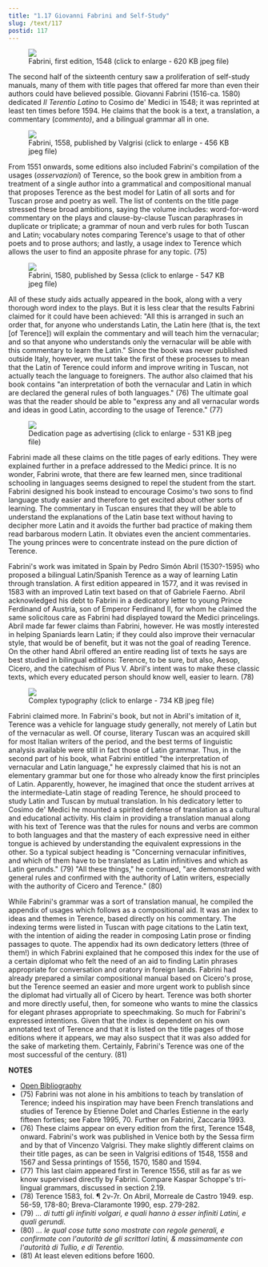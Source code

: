 ```yaml
---
title: "1.17 Giovanni Fabrini and Self-Study"
slug: /text/117
postid: 117
---
```


<figure class="mkdn-figure">
    <div onClick="createLightbox('/images_full/1.00_Chapter_One/Greenlee-5100-.T31-1548,-Il-Terentio-latino-comentato-in-lingua-toscana,-t.p.tif.jpg')" data="/images_full/0.00_Introduction/Wing-ZP-535.D175Negrotitle.jpg" class="mkdn-image-link" id="lbimage">
    <img class="mkdn-image" src="/images_full/1.00_Chapter_One/Greenlee-5100-.T31-1548,-Il-Terentio-latino-comentato-in-lingua-toscana,-t.p.tif.jpg" />
    <figcaption class="mkdn-figcaption">Fabrini, first edition, 1548 (click to enlarge - 620 KB jpeg file)</figcaption>
    </div>
</figure>

The second half of the sixteenth century saw a proliferation of self-study manuals, many of them with title pages that offered far more than even their authors could have believed possible. Giovanni Fabrini (1516-ca. 1580) dedicated *Il Terentio Latino* to Cosimo de' Medici in 1548; it was reprinted at least ten times before 1594. He claims that the book is a text, a translation, a commentary (*commento)*, and a bilingual grammar all in one.

<figure class="mkdn-figure">
    <div onClick="createLightbox('/images_full/1.00_Chapter_One/Wing-ZP-535.V22,-Il-Terentio-Latino-Comentato-in-Lingua-Toscana,-title-page.jpg')" data="/images_full/0.00_Introduction/Wing-ZP-535.D175Negrotitle.jpg" class="mkdn-image-link" id="lbimage">
    <img class="mkdn-image" src="/images_full/1.00_Chapter_One/Wing-ZP-535.V22,-Il-Terentio-Latino-Comentato-in-Lingua-Toscana,-title-page.jpg" />
    <figcaption class="mkdn-figcaption">Fabrini, 1558, published by Valgrisi (click to enlarge - 456 KB jpeg file)</figcaption>
    </div>
</figure>

From 1551 onwards, some editions also included Fabrini's compilation of the usages (*osservazioni*) of Terence, so the book grew in ambition from a treatment of a single author into a grammatical and compositional manual that proposes Terence as the best model for Latin of all sorts and for Tuscan prose and poetry as well. The list of contents on the title page stressed these broad ambitions, saying the volume includes: word-for-word commentary on the plays and clause-by-clause Tuscan paraphrases in duplicate or triplicate; a grammar of noun and verb rules for both Tuscan and Latin; vocabulary notes comparing Terence's usage to that of other poets and to prose authors; and lastly, a usage index to Terence which allows the user to find an apposite phrase for any topic. (75)

<figure class="mkdn-figure">
    <div onClick="createLightbox('/images_full/1.00_Chapter_One/Case-Y-672.T3058,-Il-Terentio-latino-comentato-in-lingua-toscana,-t.p.jpg')" data="/images_full/0.00_Introduction/Wing-ZP-535.D175Negrotitle.jpg" class="mkdn-image-link" id="lbimage">
    <img class="mkdn-image" src="/images_full/1.00_Chapter_One/Case-Y-672.T3058,-Il-Terentio-latino-comentato-in-lingua-toscana,-t.p.jpg" />
    <figcaption class="mkdn-figcaption">Fabrini, 1580, published by Sessa (click to enlarge - 547 KB jpeg file)</figcaption>
    </div>
</figure>

All of these study aids actually appeared in the book, along with a very thorough word index to the plays. But it is less clear that the results Fabrini claimed for it could have been achieved: "All this is arranged in such an order that, for anyone who understands Latin, the Latin here (that is, the text [of Terence]) will explain the commentary and will teach him the vernacular; and so that anyone who understands only the vernacular will be able with this commentary to learn the Latin." Since the book was never published outside Italy, however, we must take the first of these processes to mean that the Latin of Terence could inform and improve writing in Tuscan, not actually teach the language to foreigners. The author also claimed that his book contains "an interpretation of both the vernacular and Latin in which are declared the general rules of both languages." (76) The ultimate goal was that the reader should be able to "express any and all vernacular words and ideas in good Latin, according to the usage of Terence." (77)

<figure class="mkdn-figure">
    <div onClick="createLightbox('/images_full/1.00_Chapter_One/Greenlee-5100-.T31-1548,-Il-Terentio-latino-comentato-in-lingua-toscana,-folo.ij-recto.jpg')" data="/images_full/0.00_Introduction/Wing-ZP-535.D175Negrotitle.jpg" class="mkdn-image-link" id="lbimage">
    <img class="mkdn-image" src="/images_full/1.00_Chapter_One/Greenlee-5100-.T31-1548,-Il-Terentio-latino-comentato-in-lingua-toscana,-folo.ij-recto.jpg" />
    <figcaption class="mkdn-figcaption">Dedication page as advertising (click to enlarge - 531 KB jpeg file)</figcaption>
    </div>
</figure>

Fabrini made all these claims on the title pages of early editions. They were explained further in a preface addressed to the Medici prince. It is no wonder, Fabrini wrote, that there are few learned men, since traditional schooling in languages seems designed to repel the student from the start. Fabrini designed his book instead to encourage Cosimo's two sons to find language study easier and therefore to get excited about other sorts of learning. The commentary in Tuscan ensures that they will be able to understand the explanations of the Latin base text without having to decipher more Latin and it avoids the further bad practice of making them read barbarous modern Latin. It obviates even the ancient commentaries. The young princes were to concentrate instead on the pure diction of Terence.

Fabrini's work was imitated in Spain by Pedro Simón Abril (1530?-1595) who proposed a bilingual Latin/Spanish Terence as a way of learning Latin through translation. A first edition appeared in 1577, and it was revised in 1583 with an improved Latin text based on that of Gabriele Faerno. Abril acknowledged his debt to Fabrini in a dedicatory letter to young Prince Ferdinand of Austria, son of Emperor Ferdinand II, for whom he claimed the same solicitous care as Fabrini had displayed toward the Medici princelings. Abril made far fewer claims than Fabrini, however. He was mostly interested in helping Spaniards learn Latin; if they could also improve their vernacular style, that would be of benefit, but it was not the goal of reading Terence. On the other hand Abril offered an entire reading list of texts he says are best studied in bilingual editions: Terence, to be sure, but also, Aesop, Cicero, and the catechism of Pius V. Abril's intent was to make these classic texts, which every educated person should know well, easier to learn. (78)

<figure class="mkdn-figure">
    <div onClick="createLightbox('/images_full/1.00_Chapter_One/Greenlee-5100-.T31-1548,-Il-Terentio-latino-comentato-in-lingua-toscana,-DETAIL-folio.20-recto.jpg')" data="/images_full/0.00_Introduction/Wing-ZP-535.D175Negrotitle.jpg" class="mkdn-image-link" id="lbimage">
    <img class="mkdn-image" src="/images_full/1.00_Chapter_One/Greenlee-5100-.T31-1548,-Il-Terentio-latino-comentato-in-lingua-toscana,-DETAIL-folio.20-recto.jpg" />
    <figcaption class="mkdn-figcaption">Complex typography (click to enlarge - 734 KB jpeg file)</figcaption>
    </div>
</figure>

Fabrini claimed more. In Fabrini's book, but not in Abril's imitation of it, Terence was a vehicle for language study generally, not merely of Latin but of the vernacular as well. Of course, literary Tuscan was an acquired skill for most Italian writers of the period, and the best terms of linguistic analysis available were still in fact those of Latin grammar. Thus, in the second part of his book, what Fabrini entitled "the interpretation of vernacular and Latin language," he expressly claimed that his is not an elementary grammar but one for those who already know the first principles of Latin. Apparently, however, he imagined that once the student arrives at the intermediate-Latin stage of reading Terence, he should proceed to study Latin and Tuscan by mutual translation. In his dedicatory letter to Cosimo de' Medici he mounted a spirited defense of translation as a cultural and educational activity. His claim in providing a translation manual along with his text of Terence was that the rules for nouns and verbs are common to both languages and that the mastery of each expressive need in either tongue is achieved by understanding the equivalent expressions in the other. So a typical subject heading is "Concerning vernacular infinitives, and which of them have to be translated as Latin infinitives and which as Latin gerunds." (79) "All these things," he continued, "are demonstrated with general rules and confirmed with the authority of Latin writers, especially with the authority of Cicero and Terence." (80)

While Fabrini's grammar was a sort of translation manual, he compiled the appendix of usages which follows as a compositional aid. It was an index to ideas and themes in Terence, based directly on his commentary. The indexing terms were listed in Tuscan with page citations to the Latin text, with the intention of aiding the reader in composing Latin prose or finding passages to quote. The appendix had its own dedicatory letters (three of them!) in which Fabrini explained that he composed this index for the use of a certain diplomat who felt the need of an aid to finding Latin phrases appropriate for conversation and oratory in foreign lands. Fabrini had already prepared a similar compositional manual based on Cicero's prose, but the Terence seemed an easier and more urgent work to publish since the diplomat had virtually all of Cicero by heart. Terence was both shorter and more directly useful, then, for someone who wants to mine the classics for elegant phrases appropriate to speechmaking. So much for Fabrini's expressed intentions. Given that the index is dependent on his own annotated text of Terence and that it is listed on the title pages of those editions where it appears, we may also suspect that it was also added for the sake of marketing them. Certainly, Fabrini's Terence was one of the most successful of the century. (81)

**NOTES**
* [Open Bibliography](/bibliography.pdf)
* (75)  Fabrini was not alone in his ambitions to teach by translation of Terence; indeed his inspiration may have been French translations and studies of Terence by Etienne Dolet and Charles Estienne in the early fifteen forties; see Fabre 1995, 70. Further on Fabrini, Zaccaria 1993.
* (76)  These claims appear on every edition from the first, Terence 1548, onward. Fabrini's work was published in Venice both by the Sessa firm and by that of Vincenzo Valgrisi. They make slightly different claims on their title pages, as can be seen in Valgrisi editions of 1548, 1558 and 1567 and Sessa printings of 1556, 1570, 1580 and 1594.
* (77)  This last claim appeared first in Terence 1556, still as far as we know supervised directly by Fabrini. Compare Kaspar Schoppe's tri-lingual grammars, discussed in section 2.19.
* (78)  Terence 1583, fol. ¶ 2v-7r. On Abril, Morreale de Castro 1949. esp. 56-59, 178-80; Breva-Claramonte 1990, esp. 279-282.
* (79)  *… di tutti gli infiniti volgari, e quali hanno à esser infiniti Latini, e quali gerundi.*
* (80)  *… le qual cose tutte sono mostrate con regole generali, e confirmate con l'autorità de gli scrittori latini, & massimamente con l'autorità di Tullio, e di Terentio.*
* (81)  At least eleven editions before 1600.